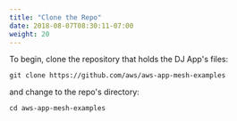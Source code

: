 ```yaml
---
title: "Clone the Repo"
date: 2018-08-07T08:30:11-07:00
weight: 20
---
```


To begin, clone the repository that holds the DJ App's files:

```
git clone https://github.com/aws/aws-app-mesh-examples
```
and change to the repo's directory:

```
cd aws-app-mesh-examples
```
